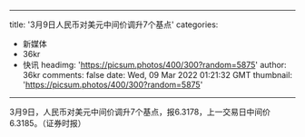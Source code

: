 
---
title: '3月9日人民币对美元中间价调升7个基点'
categories: 
 - 新媒体
 - 36kr
 - 快讯
headimg: 'https://picsum.photos/400/300?random=5875'
author: 36kr
comments: false
date: Wed, 09 Mar 2022 01:21:32 GMT
thumbnail: 'https://picsum.photos/400/300?random=5875'
---

<div>   
3月9日，人民币对美元中间价调升7个基点，报6.3178，上一交易日中间价6.3185。（证券时报）  
</div>
            